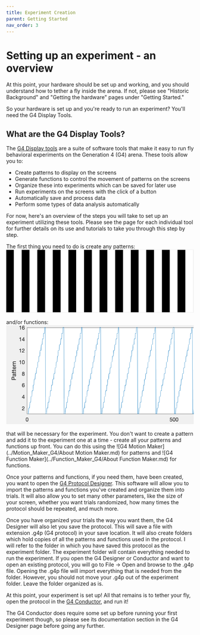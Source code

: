```yaml
---
title: Experiment Creation
parent: Getting Started
nav_order: 3
---
```


# Setting up an experiment - an overview

At this point, your hardware should be set up and working, and you should understand how to tether a fly inside the arena. If not, please see "Historic Background" and "Getting the hardware" pages under "Getting Started." 

So your hardware is set up and you're ready to run an experiment? You'll need the G4 Display Tools.

## What are the G4 Display Tools? 

The [G4 Display tools](../README.md) are a suite of software tools that make it easy to run fly behavioral experiments on the Generation 4 (G4) arena. These tools allow you to: 

- Create patterns to display on the screens
- Generate functions to control the movement of patterns on the screens
- Organize these into experiments which can be saved for later use
- Run experiments on the screens with the click of a button
- Automatically save and process data
- Perform some types of data analysis automatically

For now, here's an overview of the steps you will take to set up an experiment utilizing these tools. Please see the page for each individual tool for further details on its use and tutorials to take you through this step by step. 

The first thing you need to do is create any patterns:
![pattern](assets/Pattern.png)

and/or functions:
![function](assets/function.png)

that will be necessary for the experiment. You don't want to create a pattern and add it to the experiment one at a time - create all your patterns and functions up front. You can do this using the ![G4 Motion Maker](../Motion_Maker_G4/About Motion Maker.md) for patterns and ![G4 Function Maker](../Function_Maker_G4/About Function Maker.md) for functions. 

Once your patterns and functions, if you need them, have been created, you want to open the [G4 Protocol Designer](../G4_Protocol_Designer/User-Instructions.md). This software will allow you to import the patterns and functions you've created and organize them into trials. It will also allow you to set many other parameters, like the size of your screen, whether you want trials randomized, how many times the protocol should be repeated, and much  more. 

Once you have organized your trials the way you want them, the G4 Designer will also let you save the protocol. This will save a file with extension .g4p (G4 protocol) in your save location. It will also create folders which hold copies of all the patterns and functions used in the protocol. I will refer to the folder in which you have saved this protocol as the experiment folder. The experiment folder will contain everything needed to run the experiment. If you open the G4 Designer or Conductor and want to open an existing protocol, you will go to File -> Open and browse to the .g4p file. Opening the .g4p file will import everything that is needed from the folder. However, you should not move your .g4p out of the experiment folder. Leave the folder organized as is.

At this point, your experiment is set up! All that remains is to tether your fly, open the protocol in the [G4 Conductor](../G4_Protocol_Desginer/User-Instructions.md), and run it!

The G4 Conductor does require some set up before running your first experiment though, so please see its documentation section in the G4 Designer page before going any further. 

